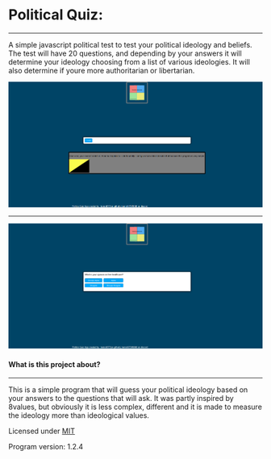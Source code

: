 # Political Quiz:
---

A simple javascript political test to test your political ideology and beliefs.
The test will have 20 questions, and depending by your answers it will determine your ideology choosing from a list of various ideologies.
It will also determine if youre more authoritarian or libertarian.

![Program_Screenshot](imgs/program_screenshots/Program_screenshot1.PNG)

---


![Program_Screenshot](imgs/program_screenshots/Program_screenshot2.PNG)

#### What is this project about?

---
This is a simple program that will guess your political ideology based on your answers to the questions that will ask.
It was partly inspired by 8values, but obviously it is less complex, different and it is made to measure the ideology more than ideological values.

Licensed under [MIT](LICENSE)


Program version: 1.2.4




